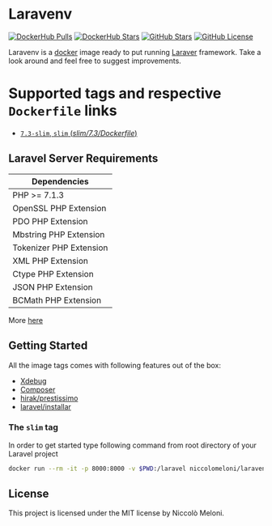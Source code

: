 # Laravenv

[![DockerHub Pulls](https://img.shields.io/docker/pulls/niccolomeloni/laravenv.svg)](https://hub.docker.com/r/niccolomeloni/docker-nativescript-cli/) [![DockerHub Stars](https://img.shields.io/docker/stars/niccolomeloni/laravenv.svg)](https://hub.docker.com/r/niccolomeloni/docker-nativescript-cli/) [![GitHub Stars](https://img.shields.io/github/stars/niccolomeloni/laravenv.svg?label=github%20stars)](https://github.com/niccolomeloni/laravenv) [![GitHub License](https://img.shields.io/github/license/niccolomeloni/laravenv.svg)](https://github.com/niccolomeloni/docker-nativescript-cli)

Laravenv is a [docker](https://www.docker.com/) image ready to put running [Laraver](https://laravel.com/) framework. Take a look around and feel free to suggest improvements.

# Supported tags and respective `Dockerfile` links

-	[`7.3-slim`, `slim` (*slim/7.3/Dockerfile*)](https://github.com/niccolomeloni/laravenv/blob/master/7.3/slim/Dockerfile)

## Laravel Server Requirements

| Dependencies |
| ------------ |
| PHP >= 7.1.3 |
| OpenSSL PHP Extension |
| PDO PHP Extension |
| Mbstring PHP Extension |
| Tokenizer PHP Extension |
| XML PHP Extension |
| Ctype PHP Extension |
| JSON PHP Extension |
| BCMath PHP Extension |

More [here](https://laravel.com/docs/5.8#server-requirements)

## Getting Started

All the image tags comes with following features out of the box:
 * [Xdebug](https://xdebug.org/docs/remote)
 * [Composer](https://getcomposer.org/)
 * [hirak/prestissimo](https://github.com/hirak/prestissimo)
 * [laravel/installar](https://github.com/laravel/installer)

### The `slim` tag 

In order to get started type following command from root directory of your Laravel project

```sh
docker run --rm -it -p 8000:8000 -v $PWD:/laravel niccolomeloni/laravenv:slim php artisan serve --host 0.0.0.0
```

## License
This project is licensed under the MIT license by Niccolò Meloni.